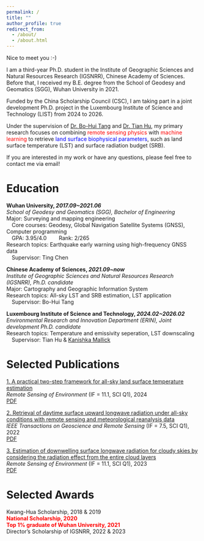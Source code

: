 ```yaml
---
permalink: /
title: ""
author_profile: true
redirect_from: 
  - /about/
  - /about.html
---
```


Nice to meet you :-)

I am a third-year Ph.D. student in the Institute of Geographic Sciences and Natural Resources Research (IGSNRR), Chinese Academy of Sciences. Before that, I received my B.E. degree from the School of Geodesy and Geomatics (SGG), Wuhan University in 2021.

Funded by the China Scholarship Council (CSC), I am taking part in a joint development Ph.D. project in the Luxembourg Institute of Science and Technology (LIST) from 2024 to 2026.

Under the supervision of [Dr. Bo-Hui Tang](https://igsnrr.cas.cn/sourcedb/zw/zjrck/kygg/xxxt/201105/t20110531_3146304.html) and [Dr. Tian Hu](https://scholar.google.com/citations?user=E0dkUncAAAAJ&hl=zh-CN&oi=ao), my primary research focuses on combining <font color='red'>remote sensing physics</font> with <font color='red'>machine learning</font> to retrieve <font color='blue'>land surface biophysical parameters</font>, such as land surface temperature (LST) and surface radiation budget (SRB).

If you are interested in my work or have any questions, please feel free to contact me via email!

Education
======
**Wuhan University, _2017.09~2021.06_**  
_School of Geodesy and Geomatics (SGG), Bachelor of Engineering_  
Major: Surveying and mapping engineering    
&emsp;Core courses: Geodesy, Global Navigation Satellite Systems (GNSS), Computer programming  
&emsp;GPA: 3.95/4.0 &emsp;&emsp;Rank: 2/265  
Research topics: Earthquake early warning using high-frequency GNSS data  
&emsp;Supervisor: Ting Chen

**Chinese Academy of Sciences, _2021.09~now_**  
_Institute of Geographic Sciences and Natural Resources Research (IGSNRR), Ph.D. candidate_  
Major: Cartography and Geographic Information System  
Research topics: All-sky LST and SRB estimation, LST application  
&emsp;Supervisor: Bo-Hui Tang

**Luxembourg Institute of Science and Technology, _2024.02~2026.02_**  
_Environmental Research and Innovation Department (ERIN), Joint development Ph.D. candidate_  
Research topics: Temperature and emissivity seperation, LST downscaling  
&emsp;Supervisor: Tian Hu & [Kanishka Mallick](https://scholar.google.com/citations?user=iAmDYisAAAAJ&hl=en)

Selected Publications
======
[1. A practical two-step framework for all-sky land surface temperature estimation](https://www.sciencedirect.com/science/article/abs/pii/S0034425724000026)  
_Remote Sensing of Environment_ (IF = 11.1, SCI Q1), 2024  
[PDF](https://drive.google.com/file/d/1xdPBahbDnK8pagz_cusfbUZ8jmaY_C82/view)

[2. Retrieval of daytime surface upward longwave radiation under all-sky conditions with remote sensing and meteorological reanalysis data](https://ieeexplore.ieee.org/abstract/document/9840399)  
_IEEE Transactions on Geoscience and Remote Sensing_ (IF = 7.5, SCI Q1), 2022  
[PDF](https://github.com/cas222huan/cas222huan.github.io/blob/master/papers/2023RSE.pdf)

[3. Estimation of downwelling surface longwave radiation for cloudy skies by considering the radiation effect from the entire cloud layers](https://www.sciencedirect.com/science/article/abs/pii/S0034425723003802)  
_Remote Sensing of Environment_ (IF = 11.1, SCI Q1), 2023  
[PDF](https://github.com/cas222huan/cas222huan.github.io/blob/master/papers/2022TGRS.pdf)

Selected Awards
======
Kwang-Hua Scholarship, 2018 & 2019  
**<font color='red'> National Scholarship, 2020 </font>**  
**<font color='red'> Top 1% graduate of Wuhan University, 2021 </font>**  
Director’s Scholarship of IGSNRR, 2022 & 2023
